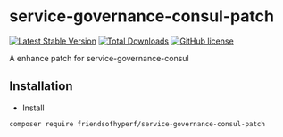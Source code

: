 # service-governance-consul-patch

[![Latest Stable Version](https://poser.pugx.org/friendsofhyperf/service-governance-consul-patch/version.png)](https://packagist.org/packages/friendsofhyperf/service-governance-consul-patch)
[![Total Downloads](https://poser.pugx.org/friendsofhyperf/service-governance-consul-patch/d/total.png)](https://packagist.org/packages/friendsofhyperf/service-governance-consul-patch)
[![GitHub license](https://img.shields.io/github/license/friendsofhyperf/service-governance-consul-patch)](https://github.com/friendsofhyperf/service-governance-consul-patch)

A enhance patch for service-governance-consul

## Installation

- Install

```bash
composer require friendsofhyperf/service-governance-consul-patch
```
